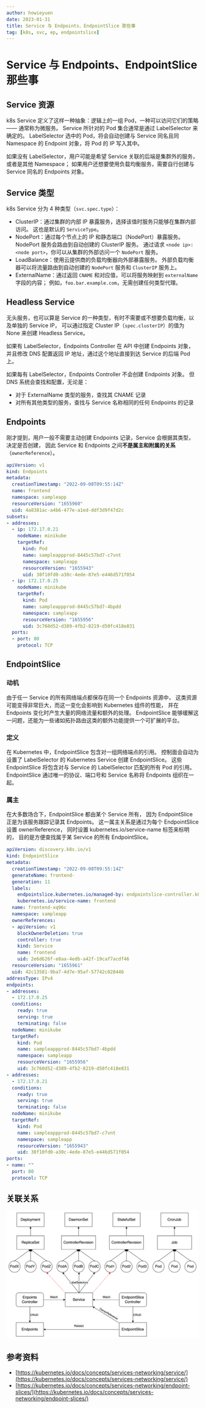 ```yaml
---
author: howieyuen
date: 2023-01-31
title: Service 与 Endpoints、EndpointSlice 那些事
tag: [k8s, svc, ep, endpointslice]
---
```


# Service 与 Endpoints、EndpointSlice 那些事

## Service 资源

k8s Service 定义了这样一种抽象：逻辑上的一组 Pod，一种可以访问它们的策略 —— 通常称为微服务。
Service 所针对的 Pod 集合通常是通过 LabelSelector 来确定的。
LabelSelector 选中的 Pod，将会自动创建与 Service 同名且同 Namespace 的 Endpoint 对象，将 Pod 的 IP 写入其中。

如果没有 LabelSelector，用户可能是希望 Service 关联的后端是集群外的服务，或者是其他 Namespace；
如果用户还想要使用负载均衡服务，需要自行创建与 Service 同名的 Endpoints 对象。

## Service 类型

k8s Service 分为 4 种类型（`svc.spec.type`）：
- ClusterIP：通过集群的内部 IP 暴露服务，选择该值时服务只能够在集群内部访问。
  这也是默认的 `ServiceType`。
- NodePort：通过每个节点上的 IP 和静态端口（NodePort）暴露服务。
  NodePort 服务会路由到自动创建的 ClusterIP 服务。
  通过请求 `<node ip>:<node port>`，你可以从集群的外部访问一个 `NodePort` 服务。
- LoadBalance：使用云提供商的负载均衡器向外部暴露服务。
  外部负载均衡器可以将流量路由到自动创建的 `NodePort` 服务和 `ClusterIP` 服务上。
- ExternalName：通过返回 `CNAME` 和对应值，可以将服务映射到 `externalName` 字段的内容；
  例如，`foo.bar.example.com`，无需创建任何类型代理。

## Headless Service

无头服务，也可以算是 Service 的一种类型，有时不需要或不想要负载均衡，以及单独的 Service IP，
可以通过指定 Cluster IP（`spec.clusterIP`）的值为 None 来创建 Headless Service。

如果有 LabelSelector，Endpoints Controller 在 API 中创建 Endpoints 对象，
并且修改 DNS 配置返回 IP 地址，通过这个地址直接到达 Service 的后端 Pod 上。

如果每有 LabelSelector，Endpoints Controller 不会创建 Endpoints 对象。
但DNS 系统会查找和配置，无论是：
- 对于 ExternalName 类型的服务，查找其 CNAME 记录
- 对所有其他类型的服务，查找与 Service 名称相同的任何 Endpoints 的记录

## Endpoints

刚才提到，用户一般不需要主动创建 Endpoints 记录，Service 会根据其类型，决定是否创建，
因此 Service 和 Endpoints 之间**不是属主和附属的关系**（`ownerReference`）。

```yaml
apiVersion: v1
kind: Endpoints
metadata:
  creationTimestamp: "2022-09-08T09:55:14Z"
  name: frontend
  namespace: sampleapp
  resourceVersion: "1655960"
  uid: 4a8381ac-a4b6-477e-a1ed-ddf3d9f47d2c
subsets:
- addresses:
  - ip: 172.17.0.21
    nodeName: minikube
    targetRef:
      kind: Pod
      name: sampleappprod-8445c57bd7-c7vnt
      namespace: sampleapp
      resourceVersion: "1655943"
      uid: 38f10fd0-a30c-4ede-87e5-e446d571f054
  - ip: 172.17.0.25
    nodeName: minikube
    targetRef:
      kind: Pod
      name: sampleappprod-8445c57bd7-4bpdd
      namespace: sampleapp
      resourceVersion: "1655956"
      uid: 3c760d52-d389-4fb2-8219-d50fc418e831
  ports:
  - port: 80
    protocol: TCP
```

## EndpointSlice

### 动机

由于任一 Service 的所有网络端点都保存在同一个 Endpoints 资源中，
这类资源可能变得非常巨大，而这一变化会影响到 Kubernetes 组件的性能，
并在 Endpoints 变化时产生大量的网络流量和额外的处理。
EndpointSlice 能够缓解这一问题，还能为一些诸如拓扑路由这类的额外功能提供一个可扩展的平台。

### 定义

在 Kubernetes 中，EndpointSlice 包含对一组网络端点的引用。
控制面会自动为设置了 LabelSelector 的 Kubernetes Service 创建 EndpointSlice。
这些 EndpointSlice 将包含对与 Service 的 LabelSelector 匹配的所有 Pod 的引用。
EndpointSlice 通过唯一的协议、端口号和 Service 名称将 Endpoints 组织在一起。

### 属主

在大多数场合下，EndpointSlice 都由某个 Service 所有，
因为 EndpointSlice 正是为该服务跟踪记录其 Endpoints。
这一属主关系是通过为每个 EndpointSlice 设置 ownerReference，
同时设置 kubernetes.io/service-name 标签来标明的，
目的是方便查找属于某 Service 的所有 EndpointSlice。

```yaml
apiVersion: discovery.k8s.io/v1
kind: EndpointSlice
metadata:
  creationTimestamp: "2022-09-08T09:55:14Z"
  generateName: frontend-
  generation: 11
  labels:
    endpointslice.kubernetes.io/managed-by: endpointslice-controller.k8s.io
    kubernetes.io/service-name: frontend
  name: frontend-xq96c
  namespace: sampleapp
  ownerReferences:
  - apiVersion: v1
    blockOwnerDeletion: true
    controller: true
    kind: Service
    name: frontend
    uid: 2e6d626f-e8aa-4edb-a42f-19caf7acdf46
  resourceVersion: "1655961"
  uid: 42c13581-9ba7-4d7e-95af-57742c028446
addressType: IPv4
endpoints:
- addresses:
  - 172.17.0.25
  conditions:
    ready: true
    serving: true
    terminating: false
  nodeName: minikube
  targetRef:
    kind: Pod
    name: sampleappprod-8445c57bd7-4bpdd
    namespace: sampleapp
    resourceVersion: "1655956"
    uid: 3c760d52-d389-4fb2-8219-d50fc418e831
- addresses:
  - 172.17.0.21
  conditions:
    ready: true
    serving: true
    terminating: false
  nodeName: minikube
  targetRef:
    kind: Pod
    name: sampleappprod-8445c57bd7-c7vnt
    namespace: sampleapp
    resourceVersion: "1655943"
    uid: 38f10fd0-a30c-4ede-87e5-e446d571f054
ports:
- name: ""
  port: 80
  protocol: TCP
```

## 关联关系

![](/kubernetes/sig-network/relationship.png)

## 参考资料

- [https://kubernetes.io/docs/concepts/services-networking/service/](https://kubernetes.io/docs/concepts/services-networking/service/)
- [https://kubernetes.io/docs/concepts/services-networking/endpoint-slices/](https://kubernetes.io/docs/concepts/services-networking/endpoint-slices/)